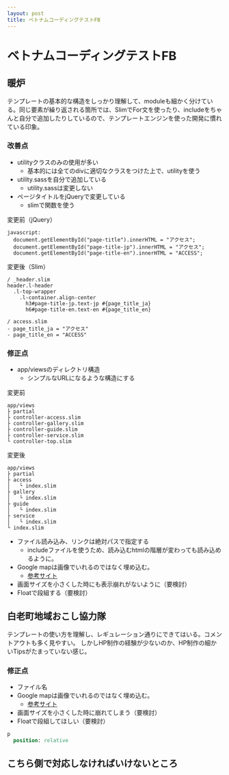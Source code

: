 ```yaml
---
layout: post
title: ベトナムコーディングテストFB
---
```


# ベトナムコーディングテストFB

## 暖炉
テンプレートの基本的な構造をしっかり理解して、moduleも細かく分けている。同じ要素が繰り返される箇所では、SlimでFor文を使ったり、includeをちゃんと自分で追加したりしているので、テンプレートエンジンを使った開発に慣れている印象。

### 改善点
- utilityクラスのみの使用が多い
    - 基本的には全てのdivに適切なクラスをつけた上で、utilityを使う
- utility.sassを自分で追加している
    - utility.sassは変更しない
- ページタイトルをjQueryで変更している  
    - slimで関数を使う  

変更前（jQuery）

```slim
javascript:
  document.getElementById("page-title").innerHTML = "アクセス";
  document.getElementById("page-title-jp").innerHTML = "アクセス";
  document.getElementById("page-title-en").innerHTML = "ACCESS";
```

変更後（Slim）

```slim
/ _header.slim
header.l-header
  .l-top-wrapper
    .l-container.align-center
      h3#page-title-jp.text-jp #{page_title_ja}
      h6#page-title-en.text-en #{page_title_en}

/ access.slim
- page_title_ja = "アクセス"
- page_title_en = "ACCESS"

```

### 修正点
- app/viewsのディレクトリ構造
    - シンプルなURLになるような構造にする

変更前  

```
app/views
├ partial
├ controller-access.slim
├ controller-gallery.slim
├ controller-guide.slim
├ controller-service.slim
└ controller-top.slim
```

変更後  

```
app/views
├ partial
├ access
│   └ index.slim
├ gallery
│   └ index.slim
├ guide
│   └ index.slim
├ service
│   └ index.slim
└ index.slim

```

- ファイル読み込み、リンクは絶対パスで指定する
    - includeファイルを使うため、読み込むhtmlの階層が変わっても読み込めるように。
- Google mapは画像でいれるのではなく埋め込む。
     - <a href="https://support.google.com/maps/answer/144361" target="_blank_">参考サイト</a>
- 画面サイズを小さくした時にも表示崩れがないように（要検討）
- Floatで段組する（要検討）

## 白老町地域おこし協力隊
テンプレートの使い方を理解し、レギュレーション通りにできてはいる。コメントアウトも多く見やすい。
しかしHP制作の経験が少ないのか、HP制作の細かいTipsがたまっていない感じ。  

### 修正点
- ファイル名
- Google mapは画像でいれるのではなく埋め込む。
     - <a href="https://support.google.com/maps/answer/144361" target="_blank_">参考サイト</a>
- 画面サイズを小さくした時に崩れてしまう（要検討）
- Floatで段組してほしい（要検討）

``` sass
p
  position: relative
```
<amp-img src="https://i.gyazo.com/0d758781e84a8886fa4fb59d55122928.png"></amp-img>
## こちら側で対応しなければいけないところ
